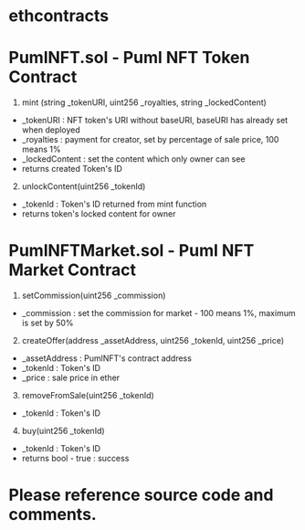 # ethcontracts

# PumlNFT.sol - Puml NFT Token Contract

1. mint (string _tokenURI, uint256 _royalties, string _lockedContent)
- _tokenURI : NFT token's URI without baseURI, baseURI has already set when deployed
- _royalties : payment for creator, set by percentage of sale price, 100 means 1%
- _lockedContent : set the content which only owner can see
- returns created Token's ID

2. unlockContent(uint256 _tokenId)
- _tokenId : Token's ID returned from mint function
- returns token's locked content for owner

# PumlNFTMarket.sol - Puml NFT Market Contract

1. setCommission(uint256 _commission)
- _commission : set the commission for market - 100 means 1%, maximum is set by 50%

2. createOffer(address _assetAddress, uint256 _tokenId, uint256 _price)
- _assetAddress : PumlNFT's contract address
- _tokenId : Token's ID
- _price : sale price in ether

3. removeFromSale(uint256 _tokenId)
- _tokenId : Token's ID

4. buy(uint256 _tokenId)
- _tokenId : Token's ID
- returns bool - true : success

# Please reference source code and comments.